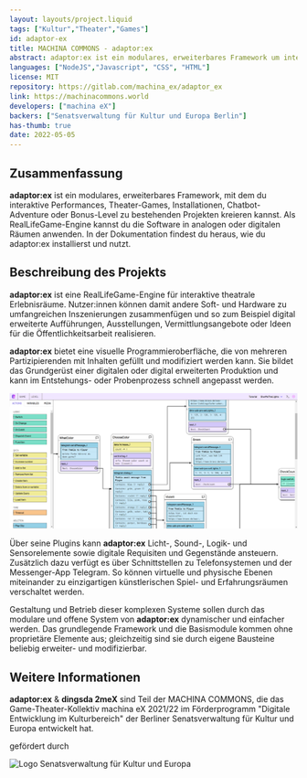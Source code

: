 ```yaml
---
layout: layouts/project.liquid
tags: ["Kultur","Theater","Games"]
id: adaptor-ex
title: MACHINA COMMONS - adaptor:ex
abstract: adaptor:ex ist ein modulares, erweiterbares Framework um interaktive Performances, Theater-Games und andere Projekte zu erstellen
languages: ["NodeJS","Javascript", "CSS", "HTML"]
license: MIT
repository: https://gitlab.com/machina_ex/adaptor_ex
link: https://machinacommons.world
developers: ["machina eX"]
backers: ["Senatsverwaltung für Kultur und Europa Berlin"]
has-thumb: true
date: 2022-05-05
---
```


## Zusammenfassung

**adaptor:ex** ist ein modulares, erweiterbares Framework, mit dem du interaktive Performances, Theater-Games, Installationen, Chatbot-Adventure oder Bonus-Level zu bestehenden Projekten kreieren kannst. Als RealLifeGame-Engine kannst du die Software in analogen oder digitalen Räumen anwenden. In der Dokumentation findest du heraus, wie du adaptor:ex installierst und nutzt.

## Beschreibung des Projekts

**adaptor:ex** ist eine RealLifeGame-Engine für interaktive theatrale Erlebnisräume. Nutzer:innen können damit andere Soft- und Hardware zu umfangreichen Inszenierungen zusammenfügen und so zum Beispiel digital erweiterte Aufführungen, Ausstellungen, Vermittlungsangebote oder Ideen für die Öffentlichkeitsarbeit realisieren.

**adaptor:ex** bietet eine visuelle Programmieroberfläche, die von mehreren Partizipierenden mit Inhalten gefüllt und modifiziert werden kann. Sie bildet das Grundgerüst einer digitalen oder digital erweiterten Produktion und kann im Entstehungs- oder Probenprozess schnell angepasst werden.

![Screenshot adaptor:ex](/src/assets/images/projects/adaptor-ex_screenshot.png)

Über seine Plugins kann **adaptor:ex** Licht-, Sound-, Logik- und Sensorelemente sowie digitale Requisiten und Gegenstände ansteuern. Zusätzlich dazu verfügt es über Schnittstellen zu Telefonsystemen und der Messenger-App Telegram. So können virtuelle und physische Ebenen miteinander zu einzigartigen künstlerischen Spiel- und Erfahrungsräumen verschaltet werden.

Gestaltung und Betrieb dieser komplexen Systeme sollen durch das modulare und offene System von **adaptor:ex** dynamischer und einfacher werden. Das grundlegende Framework und die Basismodule kommen ohne proprietäre Elemente aus; gleichzeitig sind sie durch eigene Bausteine beliebig erweiter- und modifizierbar.


## Weitere Informationen

**adaptor:ex** & **dingsda 2meX** sind Teil der MACHINA COMMONS, die das Game-Theater-Kollektiv machina eX 2021/22 im Förderprogramm "Digitale Entwicklung im Kulturbereich" der Berliner Senatsverwaltung für Kultur und Europa entwickelt hat.

gefördert durch

![Logo Senatsverwaltung für Kultur und Europa ](https://machina_ex.gitlab.io/machina-commons-website/img/Logo_Senat_Berlin.png)